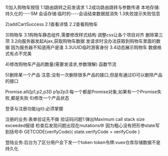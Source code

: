 1)加入购物车按钮
1.1路由跳转之前发请求
1.2成功路由跳转与参数传递
本地存储:持久化的----5M
会话存储:临时的----会话结束数据就消失
1.3失败提示失败信息

2)addCartSuccess
2.1查看详情
2.2查看购物车

3)购物车
3.1购物车静态组件,需要修改样式结构
调整css让各个项目对齐 删除第三项
3.2向服务器发起Ajax,获取购物车数据
发请求时没办法获取到购物车里面的数据 因为服务器不知道用户是谁
3.3UUID临时游客身份
3.4动态展示购物车
数据格式有点不完美

4)修改购物车产品的数量(需要发请求,参数理解)
函数节流

5)删除某一个产品
注意:没有一次删除很多产品的接口,但是有通过ID可以删除产品的接口

Promise.all([p1,p2,p3])
p1p2p3:每一个都是Promise对象,如果有一个Promise失败,都是失败
6)修改一个产品状态

登录与注册功能(git):必须掌握

注册的业务:表单验证先不做
验证码问题1:弹出Maximum call stack size exceeded报错 检查后发现问题出现在mutations中
因为粗心没有把形参state写到括号中
    GETCODE(verifyCode){
        state.verifyCode = verifyCode
    }

登陆业务:后台为了区分用户会下发一个token
token令牌:vuex仓库存储数据不是持久化
